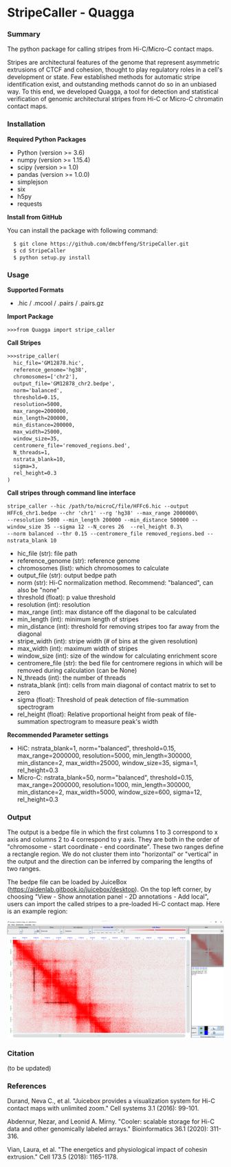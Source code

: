 # StripeCaller - Quagga

### Summary
The python package for calling stripes from Hi-C/Micro-C contact maps.

Stripes are architectural features of the genome that represent asymmetric extrusions of CTCF and cohesion, thought to play regulatory roles in a cell's development or state.
Few established methods for automatic stripe identification exist, and outstanding methods cannot do so in an unbiased way.
To this end, we developed Quagga, a tool for detection and statistical verification of genomic architectural stripes from Hi-C or Micro-C chromatin contact maps.


### Installation
  **Required Python Packages**
  - Python (version >= 3.6)
  - numpy (version >= 1.15.4)
  - scipy (version >= 1.0)
  - pandas (version >= 1.0.0)
  - simplejson
  - six
  - h5py
  - requests

  **Install from GitHub**

  You can install the package with following command:

  ```console
    $ git clone https://github.com/dmcbffeng/StripeCaller.git
    $ cd StripeCaller
    $ python setup.py install
  ```


### Usage
  **Supported Formats**
  - .hic / .mcool / .pairs / .pairs.gz

  **Import Package**
  ```console
  >>>from Quagga import stripe_caller
  ```

  **Call Stripes**

  ```console
  >>>stripe_caller(
    hic_file='GM12878.hic',
    reference_genome='hg38',
    chromosomes=['chr2'],
    output_file='GM12878_chr2.bedpe',
    norm='balanced',
    threshold=0.15,
    resolution=5000,
    max_range=2000000,
    min_length=200000,
    min_distance=200000,
    max_width=25000,
    window_size=35,
    centromere_file='removed_regions.bed',
    N_threads=1,
    nstrata_blank=10,
    sigma=3,
    rel_height=0.3
  )
  ```
   **Call stripes through command line interface**
   ```console
   stripe_caller --hic /path/to/microC/file/HFFc6.hic --output HFFc6_chr1.bedpe --chr 'chr1' --rg 'hg38' --max_range 2000000\
   --resolution 5000 --min_length 200000 --min_distance 500000 --window_size 35 --sigma 12 --N_cores 26  --rel_height 0.3\
   --norm balanced --thr 0.15 --centromere_file removed_regions.bed --nstrata_blank 10
   
   ```
  
  
  - hic_file (str): file path
  - reference_genome (str): reference genome
  - chromosomes (list): which chromosomes to calculate
  - output_file (str): output bedpe path
  - norm (str): Hi-C normalization method. Recommend: "balanced", can also be "none"
  - threshold (float): p value threshold
  - resolution (int): resolution
  - max_range (int): max distance off the diagonal to be calculated
  - min_length (int): minimum length of stripes
  - min_distance (int): threshold for removing stripes too far away from the diagonal
  - stripe_width (int): stripe width (# of bins at the given resolution)
  - max_width (int): maximum width of stripes
  - window_size (int): size of the window for calculating enrichment score
  - centromere_file (str): the bed file for centromere regions in which will be removed during calculation (can be None)
  - N_threads (int): the number of threads
  - nstrata_blank (int): cells from main diagonal of contact matrix to set to zero
  - sigma (float): Threshold of peak detection of file-summation spectrogram
  - rel_height (float): Relative proportional height from peak of file-summation spectrogram to measure peak's width
  
  **Recommended Parameter settings**
  - HiC: nstrata_blank=1, norm="balanced", threshold=0.15, max_range=2000000, resolution=5000, min_length=300000, min_distance=2, max_width=25000, window_size=35, sigma=1, rel_height=0.3
  - Micro-C: nstrata_blank=50, norm="balanced", threshold=0.15, max_range=2000000, resolution=1000, min_length=300000, min_distance=2, max_width=5000, window_size=600, sigma=12, rel_height=0.3


### Output

The output is a bedpe file in which the first columns 1 to 3 correspond to x axis and columns 2 to 4 correspond to y axis.
They are both in the order of "chromosome - start coordinate - end coordinate".
These two ranges define a rectangle region.
We do not cluster them into "horizontal" or "vertical" in the output and the direction can be inferred by comparing the lengths of two ranges.

The bedpe file can be loaded by JuiceBox (https://aidenlab.gitbook.io/juicebox/desktop).
On the top left corner, by choosing "View - Show annotation panel - 2D annotations - Add local",
users can import the called stripes to a pre-loaded Hi-C contact map.
Here is an example region:

![GitHub Logo](/example/JuiceBox_example_region.png)


### Citation
(to be updated)

### References

Durand, Neva C., et al. "Juicebox provides a visualization system for Hi-C contact maps with unlimited zoom." Cell systems 3.1 (2016): 99-101.

Abdennur, Nezar, and Leonid A. Mirny. "Cooler: scalable storage for Hi-C data and other genomically labeled arrays." Bioinformatics 36.1 (2020): 311-316.

Vian, Laura, et al. "The energetics and physiological impact of cohesin extrusion." Cell 173.5 (2018): 1165-1178.

